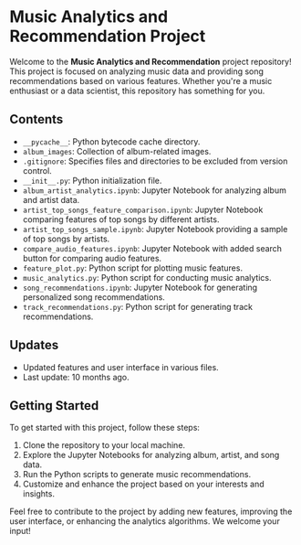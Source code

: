 # Music Analytics and Recommendation Project

Welcome to the **Music Analytics and Recommendation** project repository! This project is focused on analyzing music data and providing song recommendations based on various features. Whether you're a music enthusiast or a data scientist, this repository has something for you.

## Contents

- `__pycache__`: Python bytecode cache directory.
- `album_images`: Collection of album-related images.
- `.gitignore`: Specifies files and directories to be excluded from version control.
- `__init__.py`: Python initialization file.
- `album_artist_analytics.ipynb`: Jupyter Notebook for analyzing album and artist data.
- `artist_top_songs_feature_comparison.ipynb`: Jupyter Notebook comparing features of top songs by different artists.
- `artist_top_songs_sample.ipynb`: Jupyter Notebook providing a sample of top songs by artists.
- `compare_audio_features.ipynb`: Jupyter Notebook with added search button for comparing audio features.
- `feature_plot.py`: Python script for plotting music features.
- `music_analytics.py`: Python script for conducting music analytics.
- `song_recommendations.ipynb`: Jupyter Notebook for generating personalized song recommendations.
- `track_recommendations.py`: Python script for generating track recommendations.

## Updates

- Updated features and user interface in various files.
- Last update: 10 months ago.

## Getting Started

To get started with this project, follow these steps:

1. Clone the repository to your local machine.
2. Explore the Jupyter Notebooks for analyzing album, artist, and song data.
3. Run the Python scripts to generate music recommendations.
4. Customize and enhance the project based on your interests and insights.

Feel free to contribute to the project by adding new features, improving the user interface, or enhancing the analytics algorithms. We welcome your input!
